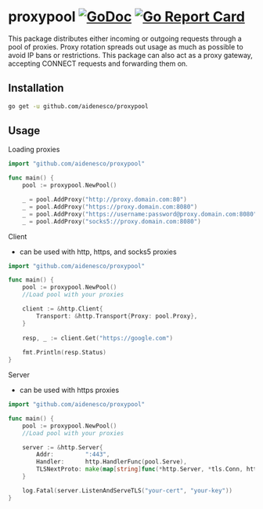 # proxypool [![GoDoc](https://godoc.org/github.com/aidenesco/proxypool?status.svg)](https://godoc.org/github.com/aidenesco/proxypool) [![Go Report Card](https://goreportcard.com/badge/github.com/aidenesco/proxypool)](https://goreportcard.com/report/github.com/aidenesco/proxypool)
This package distributes either incoming or outgoing requests through a pool of proxies. Proxy rotation spreads out usage as much as possible to avoid IP bans or restrictions. This package can also act as a proxy gateway, accepting CONNECT requests and forwarding them on.


## Installation
```sh
go get -u github.com/aidenesco/proxypool
```

## Usage
Loading proxies
```go
import "github.com/aidenesco/proxypool"

func main() {
    pool := proxypool.NewPool()

    _ = pool.AddProxy("http://proxy.domain.com:80")  
    _ = pool.AddProxy("https://proxy.domain.com:8080")  
    _ = pool.AddProxy("https://username:password@proxy.domain.com:8080")
    _ = pool.AddProxy("socks5://proxy.domain.com:8080")
```

Client
- can be used with http, https, and socks5 proxies
```go
import "github.com/aidenesco/proxypool"

func main() {
    pool := proxypool.NewPool()
    //Load pool with your proxies

    client := &http.Client{
        Transport: &http.Transport{Proxy: pool.Proxy},
    }
    
    resp, _ := client.Get("https://google.com")
    
    fmt.Println(resp.Status)
}
```

Server
- can be used with https proxies
```go
import "github.com/aidenesco/proxypool"

func main() {
    pool := proxypool.NewPool()
    //Load pool with your proxies

    server := &http.Server{
        Addr:         ":443",
        Handler:      http.HandlerFunc(pool.Serve),
        TLSNextProto: make(map[string]func(*http.Server, *tls.Conn, http.Handler)),
    }

    log.Fatal(server.ListenAndServeTLS("your-cert", "your-key"))
}
```